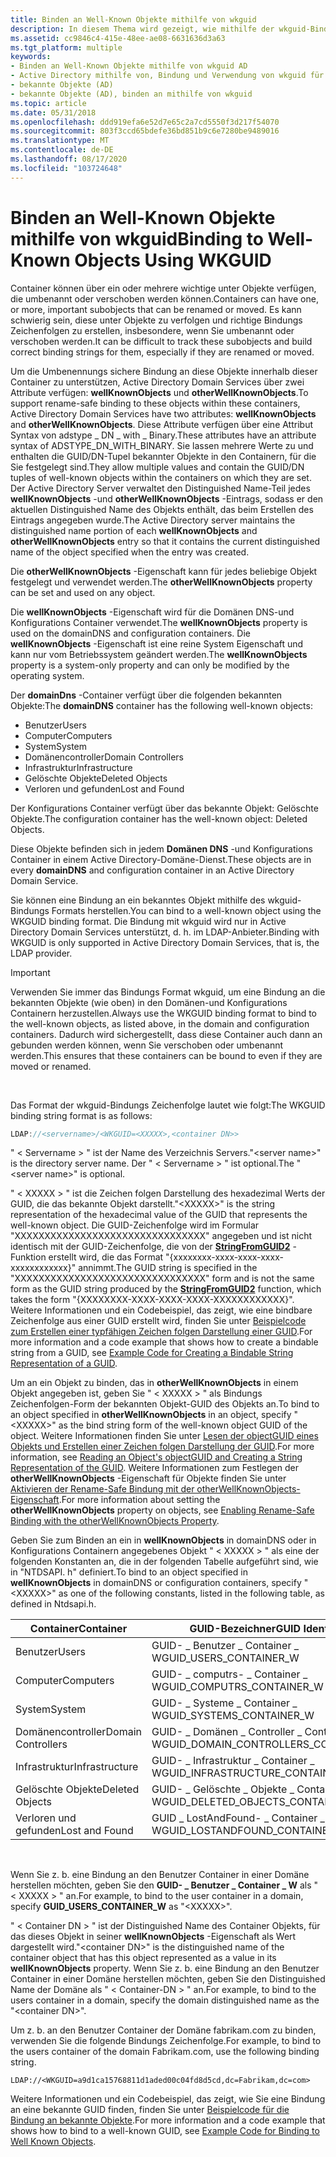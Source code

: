 ```yaml
---
title: Binden an Well-Known Objekte mithilfe von wkguid
description: In diesem Thema wird gezeigt, wie mithilfe der wkguid-Bindungs Zeichenfolge an Objekte gebunden wird.
ms.assetid: cc9846c4-415e-48ee-ae08-6631636d3a63
ms.tgt_platform: multiple
keywords:
- Binden an Well-Known Objekte mithilfe von wkguid AD
- Active Directory mithilfe von, Bindung und Verwendung von wkguid für die Bindung an bekannte Objekte
- bekannte Objekte (AD)
- bekannte Objekte (AD), binden an mithilfe von wkguid
ms.topic: article
ms.date: 05/31/2018
ms.openlocfilehash: ddd919efa6e52d7e65c2a7cd5550f3d217f54070
ms.sourcegitcommit: 803f3ccd65bdefe36bd851b9c6e7280be9489016
ms.translationtype: MT
ms.contentlocale: de-DE
ms.lasthandoff: 08/17/2020
ms.locfileid: "103724648"
---
```

# <a name="binding-to-well-known-objects-using-wkguid"></a><span data-ttu-id="a3b3f-107">Binden an Well-Known Objekte mithilfe von wkguid</span><span class="sxs-lookup"><span data-stu-id="a3b3f-107">Binding to Well-Known Objects Using WKGUID</span></span>

<span data-ttu-id="a3b3f-108">Container können über ein oder mehrere wichtige unter Objekte verfügen, die umbenannt oder verschoben werden können.</span><span class="sxs-lookup"><span data-stu-id="a3b3f-108">Containers can have one, or more, important subobjects that can be renamed or moved.</span></span> <span data-ttu-id="a3b3f-109">Es kann schwierig sein, diese unter Objekte zu verfolgen und richtige Bindungs Zeichenfolgen zu erstellen, insbesondere, wenn Sie umbenannt oder verschoben werden.</span><span class="sxs-lookup"><span data-stu-id="a3b3f-109">It can be difficult to track these subobjects and build correct binding strings for them, especially if they are renamed or moved.</span></span>

<span data-ttu-id="a3b3f-110">Um die Umbenennungs sichere Bindung an diese Objekte innerhalb dieser Container zu unterstützen, Active Directory Domain Services über zwei Attribute verfügen: **wellKnownObjects** und **otherWellKnownObjects**.</span><span class="sxs-lookup"><span data-stu-id="a3b3f-110">To support rename-safe binding to these objects within these containers, Active Directory Domain Services have two attributes: **wellKnownObjects** and **otherWellKnownObjects**.</span></span> <span data-ttu-id="a3b3f-111">Diese Attribute verfügen über eine Attribut Syntax von adstype \_ DN \_ with \_ Binary.</span><span class="sxs-lookup"><span data-stu-id="a3b3f-111">These attributes have an attribute syntax of ADSTYPE\_DN\_WITH\_BINARY.</span></span> <span data-ttu-id="a3b3f-112">Sie lassen mehrere Werte zu und enthalten die GUID/DN-Tupel bekannter Objekte in den Containern, für die Sie festgelegt sind.</span><span class="sxs-lookup"><span data-stu-id="a3b3f-112">They allow multiple values and contain the GUID/DN tuples of well-known objects within the containers on which they are set.</span></span> <span data-ttu-id="a3b3f-113">Der Active Directory Server verwaltet den Distinguished Name-Teil jedes **wellKnownObjects** -und **otherWellKnownObjects** -Eintrags, sodass er den aktuellen Distinguished Name des Objekts enthält, das beim Erstellen des Eintrags angegeben wurde.</span><span class="sxs-lookup"><span data-stu-id="a3b3f-113">The Active Directory server maintains the distinguished name portion of each **wellKnownObjects** and **otherWellKnownObjects** entry so that it contains the current distinguished name of the object specified when the entry was created.</span></span>

<span data-ttu-id="a3b3f-114">Die **otherWellKnownObjects** -Eigenschaft kann für jedes beliebige Objekt festgelegt und verwendet werden.</span><span class="sxs-lookup"><span data-stu-id="a3b3f-114">The **otherWellKnownObjects** property can be set and used on any object.</span></span>

<span data-ttu-id="a3b3f-115">Die **wellKnownObjects** -Eigenschaft wird für die Domänen DNS-und Konfigurations Container verwendet.</span><span class="sxs-lookup"><span data-stu-id="a3b3f-115">The **wellKnownObjects** property is used on the domainDNS and configuration containers.</span></span> <span data-ttu-id="a3b3f-116">Die **wellKnownObjects** -Eigenschaft ist eine reine System Eigenschaft und kann nur vom Betriebssystem geändert werden.</span><span class="sxs-lookup"><span data-stu-id="a3b3f-116">The **wellKnownObjects** property is a system-only property and can only be modified by the operating system.</span></span>

<span data-ttu-id="a3b3f-117">Der **domainDns** -Container verfügt über die folgenden bekannten Objekte:</span><span class="sxs-lookup"><span data-stu-id="a3b3f-117">The **domainDNS** container has the following well-known objects:</span></span>

-   <span data-ttu-id="a3b3f-118">Benutzer</span><span class="sxs-lookup"><span data-stu-id="a3b3f-118">Users</span></span>
-   <span data-ttu-id="a3b3f-119">Computer</span><span class="sxs-lookup"><span data-stu-id="a3b3f-119">Computers</span></span>
-   <span data-ttu-id="a3b3f-120">System</span><span class="sxs-lookup"><span data-stu-id="a3b3f-120">System</span></span>
-   <span data-ttu-id="a3b3f-121">Domänencontroller</span><span class="sxs-lookup"><span data-stu-id="a3b3f-121">Domain Controllers</span></span>
-   <span data-ttu-id="a3b3f-122">Infrastruktur</span><span class="sxs-lookup"><span data-stu-id="a3b3f-122">Infrastructure</span></span>
-   <span data-ttu-id="a3b3f-123">Gelöschte Objekte</span><span class="sxs-lookup"><span data-stu-id="a3b3f-123">Deleted Objects</span></span>
-   <span data-ttu-id="a3b3f-124">Verloren und gefunden</span><span class="sxs-lookup"><span data-stu-id="a3b3f-124">Lost and Found</span></span>

<span data-ttu-id="a3b3f-125">Der Konfigurations Container verfügt über das bekannte Objekt: Gelöschte Objekte.</span><span class="sxs-lookup"><span data-stu-id="a3b3f-125">The configuration container has the well-known object: Deleted Objects.</span></span>

<span data-ttu-id="a3b3f-126">Diese Objekte befinden sich in jedem **Domänen DNS** -und Konfigurations Container in einem Active Directory-Domäne-Dienst.</span><span class="sxs-lookup"><span data-stu-id="a3b3f-126">These objects are in every **domainDNS** and configuration container in an Active Directory Domain Service.</span></span>

<span data-ttu-id="a3b3f-127">Sie können eine Bindung an ein bekanntes Objekt mithilfe des wkguid-Bindungs Formats herstellen.</span><span class="sxs-lookup"><span data-stu-id="a3b3f-127">You can bind to a well-known object using the WKGUID binding format.</span></span> <span data-ttu-id="a3b3f-128">Die Bindung mit wkguid wird nur in Active Directory Domain Services unterstützt, d. h. im LDAP-Anbieter.</span><span class="sxs-lookup"><span data-stu-id="a3b3f-128">Binding with WKGUID is only supported in Active Directory Domain Services, that is, the LDAP provider.</span></span>

> [!IMPORTANT]
> <span data-ttu-id="a3b3f-129">Verwenden Sie immer das Bindungs Format wkguid, um eine Bindung an die bekannten Objekte (wie oben) in den Domänen-und Konfigurations Containern herzustellen.</span><span class="sxs-lookup"><span data-stu-id="a3b3f-129">Always use the WKGUID binding format to bind to the well-known objects, as listed above, in the domain and configuration containers.</span></span> <span data-ttu-id="a3b3f-130">Dadurch wird sichergestellt, dass diese Container auch dann an gebunden werden können, wenn Sie verschoben oder umbenannt werden.</span><span class="sxs-lookup"><span data-stu-id="a3b3f-130">This ensures that these containers can be bound to even if they are moved or renamed.</span></span>

 

<span data-ttu-id="a3b3f-131">Das Format der wkguid-Bindungs Zeichenfolge lautet wie folgt:</span><span class="sxs-lookup"><span data-stu-id="a3b3f-131">The WKGUID binding string format is as follows:</span></span>


```C++
LDAP://<servername>/<WKGUID=<XXXXX>,<container DN>>
```



<span data-ttu-id="a3b3f-132">" &lt; Servername &gt; " ist der Name des Verzeichnis Servers.</span><span class="sxs-lookup"><span data-stu-id="a3b3f-132">"&lt;server name&gt;" is the directory server name.</span></span> <span data-ttu-id="a3b3f-133">Der " &lt; Servername &gt; " ist optional.</span><span class="sxs-lookup"><span data-stu-id="a3b3f-133">The "&lt;server name&gt;" is optional.</span></span>

<span data-ttu-id="a3b3f-134">" &lt; XXXXX &gt; " ist die Zeichen folgen Darstellung des hexadezimal Werts der GUID, die das bekannte Objekt darstellt.</span><span class="sxs-lookup"><span data-stu-id="a3b3f-134">"&lt;XXXXX&gt;" is the string representation of the hexadecimal value of the GUID that represents the well-known object.</span></span> <span data-ttu-id="a3b3f-135">Die GUID-Zeichenfolge wird im Formular "XXXXXXXXXXXXXXXXXXXXXXXXXXXXXXXX" angegeben und ist nicht identisch mit der GUID-Zeichenfolge, die von der [**StringFromGUID2**](/windows/win32/api/combaseapi/nf-combaseapi-stringfromguid2) -Funktion erstellt wird, die das Format "{xxxxxxxx-xxxx-xxxx-xxxx-xxxxxxxxxxxx}" annimmt.</span><span class="sxs-lookup"><span data-stu-id="a3b3f-135">The GUID string is specified in the "XXXXXXXXXXXXXXXXXXXXXXXXXXXXXXXX" form and is not the same form as the GUID string produced by the [**StringFromGUID2**](/windows/win32/api/combaseapi/nf-combaseapi-stringfromguid2) function, which takes the form "{XXXXXXXX-XXXX-XXXX-XXXX-XXXXXXXXXXXX}".</span></span> <span data-ttu-id="a3b3f-136">Weitere Informationen und ein Codebeispiel, das zeigt, wie eine bindbare Zeichenfolge aus einer GUID erstellt wird, finden Sie unter [Beispielcode zum Erstellen einer typfähigen Zeichen folgen Darstellung einer GUID](example-code-for-creating-a-bindable-string-representation-of-a-guid.md).</span><span class="sxs-lookup"><span data-stu-id="a3b3f-136">For more information and a code example that shows how to create a bindable string from a GUID, see [Example Code for Creating a Bindable String Representation of a GUID](example-code-for-creating-a-bindable-string-representation-of-a-guid.md).</span></span>

<span data-ttu-id="a3b3f-137">Um an ein Objekt zu binden, das in **otherWellKnownObjects** in einem Objekt angegeben ist, geben Sie " &lt; XXXXX &gt; " als Bindungs Zeichenfolgen-Form der bekannten Objekt-GUID des Objekts an.</span><span class="sxs-lookup"><span data-stu-id="a3b3f-137">To bind to an object specified in **otherWellKnownObjects** in an object, specify "&lt;XXXXX&gt;" as the bind string form of the well-known object GUID of the object.</span></span> <span data-ttu-id="a3b3f-138">Weitere Informationen finden Sie unter [Lesen der objectGUID eines Objekts und Erstellen einer Zeichen folgen Darstellung der GUID](reading-an-objectampaposs-objectguid-and-creating-a-string-representation-of-the-guid.md).</span><span class="sxs-lookup"><span data-stu-id="a3b3f-138">For more information, see [Reading an Object's objectGUID and Creating a String Representation of the GUID](reading-an-objectampaposs-objectguid-and-creating-a-string-representation-of-the-guid.md).</span></span> <span data-ttu-id="a3b3f-139">Weitere Informationen zum Festlegen der **otherWellKnownObjects** -Eigenschaft für Objekte finden Sie unter [Aktivieren der Rename-Safe Bindung mit der otherWellKnownObjects-Eigenschaft](enabling-rename-safe-binding-with-the-otherwellknownobjects-property.md).</span><span class="sxs-lookup"><span data-stu-id="a3b3f-139">For more information about setting the **otherWellKnownObjects** property on objects, see [Enabling Rename-Safe Binding with the otherWellKnownObjects Property](enabling-rename-safe-binding-with-the-otherwellknownobjects-property.md).</span></span>

<span data-ttu-id="a3b3f-140">Geben Sie zum Binden an ein in **wellKnownObjects** in domainDNS oder in Konfigurations Containern angegebenes Objekt " &lt; XXXXX &gt; " als eine der folgenden Konstanten an, die in der folgenden Tabelle aufgeführt sind, wie in "NTDSAPI. h" definiert.</span><span class="sxs-lookup"><span data-stu-id="a3b3f-140">To bind to an object specified in **wellKnownObjects** in domainDNS or configuration containers, specify "&lt;XXXXX&gt;" as one of the following constants, listed in the following table, as defined in Ntdsapi.h.</span></span>



| <span data-ttu-id="a3b3f-141">Container</span><span class="sxs-lookup"><span data-stu-id="a3b3f-141">Container</span></span>          | <span data-ttu-id="a3b3f-142">GUID-Bezeichner</span><span class="sxs-lookup"><span data-stu-id="a3b3f-142">GUID Identifier</span></span>                         |
|--------------------|-----------------------------------------|
| <span data-ttu-id="a3b3f-143">Benutzer</span><span class="sxs-lookup"><span data-stu-id="a3b3f-143">Users</span></span>              | <span data-ttu-id="a3b3f-144">GUID- \_ Benutzer \_ Container \_ W</span><span class="sxs-lookup"><span data-stu-id="a3b3f-144">GUID\_USERS\_CONTAINER\_W</span></span>               |
| <span data-ttu-id="a3b3f-145">Computer</span><span class="sxs-lookup"><span data-stu-id="a3b3f-145">Computers</span></span>          | <span data-ttu-id="a3b3f-146">GUID- \_ computrs- \_ Container \_ W</span><span class="sxs-lookup"><span data-stu-id="a3b3f-146">GUID\_COMPUTRS\_CONTAINER\_W</span></span>            |
| <span data-ttu-id="a3b3f-147">System</span><span class="sxs-lookup"><span data-stu-id="a3b3f-147">System</span></span>             | <span data-ttu-id="a3b3f-148">GUID- \_ Systeme \_ Container \_ W</span><span class="sxs-lookup"><span data-stu-id="a3b3f-148">GUID\_SYSTEMS\_CONTAINER\_W</span></span>             |
| <span data-ttu-id="a3b3f-149">Domänencontroller</span><span class="sxs-lookup"><span data-stu-id="a3b3f-149">Domain Controllers</span></span> | <span data-ttu-id="a3b3f-150">GUID- \_ Domänen \_ Controller \_ Container \_ W</span><span class="sxs-lookup"><span data-stu-id="a3b3f-150">GUID\_DOMAIN\_CONTROLLERS\_CONTAINER\_W</span></span> |
| <span data-ttu-id="a3b3f-151">Infrastruktur</span><span class="sxs-lookup"><span data-stu-id="a3b3f-151">Infrastructure</span></span>     | <span data-ttu-id="a3b3f-152">GUID- \_ Infrastruktur \_ Container \_ W</span><span class="sxs-lookup"><span data-stu-id="a3b3f-152">GUID\_INFRASTRUCTURE\_CONTAINER\_W</span></span>      |
| <span data-ttu-id="a3b3f-153">Gelöschte Objekte</span><span class="sxs-lookup"><span data-stu-id="a3b3f-153">Deleted Objects</span></span>    | <span data-ttu-id="a3b3f-154">GUID- \_ Gelöschte \_ Objekte \_ Container \_ W</span><span class="sxs-lookup"><span data-stu-id="a3b3f-154">GUID\_DELETED\_OBJECTS\_CONTAINER\_W</span></span>    |
| <span data-ttu-id="a3b3f-155">Verloren und gefunden</span><span class="sxs-lookup"><span data-stu-id="a3b3f-155">Lost and Found</span></span>     | <span data-ttu-id="a3b3f-156">GUID \_ LostAndFound- \_ Container \_ W</span><span class="sxs-lookup"><span data-stu-id="a3b3f-156">GUID\_LOSTANDFOUND\_CONTAINER\_W</span></span>        |



 

<span data-ttu-id="a3b3f-157">Wenn Sie z. b. eine Bindung an den Benutzer Container in einer Domäne herstellen möchten, geben Sie den **GUID- \_ Benutzer \_ Container \_ W** als " &lt; XXXXX &gt; " an.</span><span class="sxs-lookup"><span data-stu-id="a3b3f-157">For example, to bind to the user container in a domain, specify **GUID\_USERS\_CONTAINER\_W** as "&lt;XXXXX&gt;".</span></span>

<span data-ttu-id="a3b3f-158">" &lt; Container DN &gt; " ist der Distinguished Name des Container Objekts, für das dieses Objekt in seiner **wellKnownObjects** -Eigenschaft als Wert dargestellt wird.</span><span class="sxs-lookup"><span data-stu-id="a3b3f-158">"&lt;container DN&gt;" is the distinguished name of the container object that has this object represented as a value in its **wellKnownObjects** property.</span></span> <span data-ttu-id="a3b3f-159">Wenn Sie z. b. eine Bindung an den Benutzer Container in einer Domäne herstellen möchten, geben Sie den Distinguished Name der Domäne als " &lt; Container-DN &gt; " an.</span><span class="sxs-lookup"><span data-stu-id="a3b3f-159">For example, to bind to the users container in a domain, specify the domain distinguished name as the "&lt;container DN&gt;".</span></span>

<span data-ttu-id="a3b3f-160">Um z. b. an den Benutzer Container der Domäne fabrikam.com zu binden, verwenden Sie die folgende Bindungs Zeichenfolge.</span><span class="sxs-lookup"><span data-stu-id="a3b3f-160">For example, to bind to the users container of the domain Fabrikam.com, use the following binding string.</span></span>

``` syntax
LDAP://<WKGUID=a9d1ca15768811d1aded00c04fd8d5cd,dc=Fabrikam,dc=com>
```

<span data-ttu-id="a3b3f-161">Weitere Informationen und ein Codebeispiel, das zeigt, wie Sie eine Bindung an eine bekannte GUID finden, finden Sie unter [Beispielcode für die Bindung an bekannte Objekte](example-code-for-binding-to-well-known-objects.md).</span><span class="sxs-lookup"><span data-stu-id="a3b3f-161">For more information and a code example that shows how to bind to a well-known GUID, see [Example Code for Binding to Well Known Objects](example-code-for-binding-to-well-known-objects.md).</span></span>

 

 